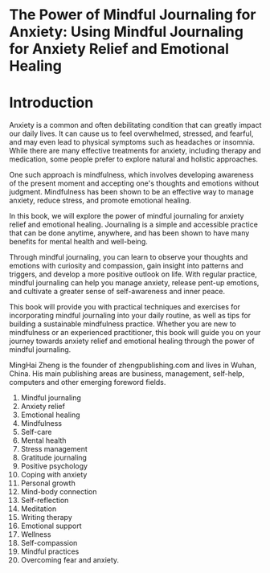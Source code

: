 # The Power of Mindful Journaling for Anxiety: Using Mindful Journaling for Anxiety Relief and Emotional Healing

# Introduction

Anxiety is a common and often debilitating condition that can greatly impact our daily lives. It can cause us to feel overwhelmed, stressed, and fearful, and may even lead to physical symptoms such as headaches or insomnia. While there are many effective treatments for anxiety, including therapy and medication, some people prefer to explore natural and holistic approaches.

One such approach is mindfulness, which involves developing awareness of the present moment and accepting one's thoughts and emotions without judgment. Mindfulness has been shown to be an effective way to manage anxiety, reduce stress, and promote emotional healing.

In this book, we will explore the power of mindful journaling for anxiety relief and emotional healing. Journaling is a simple and accessible practice that can be done anytime, anywhere, and has been shown to have many benefits for mental health and well-being.

Through mindful journaling, you can learn to observe your thoughts and emotions with curiosity and compassion, gain insight into patterns and triggers, and develop a more positive outlook on life. With regular practice, mindful journaling can help you manage anxiety, release pent-up emotions, and cultivate a greater sense of self-awareness and inner peace.

This book will provide you with practical techniques and exercises for incorporating mindful journaling into your daily routine, as well as tips for building a sustainable mindfulness practice. Whether you are new to mindfulness or an experienced practitioner, this book will guide you on your journey towards anxiety relief and emotional healing through the power of mindful journaling.


MingHai Zheng is the founder of zhengpublishing.com and lives in Wuhan, China. His main publishing areas are business, management, self-help, computers and other emerging foreword fields.



1. Mindful journaling
2. Anxiety relief
3. Emotional healing
4. Mindfulness
5. Self-care
6. Mental health
7. Stress management
8. Gratitude journaling
9. Positive psychology
10. Coping with anxiety
11. Personal growth
12. Mind-body connection
13. Self-reflection
14. Meditation
15. Writing therapy
16. Emotional support
17. Wellness
18. Self-compassion
19. Mindful practices
20. Overcoming fear and anxiety.


